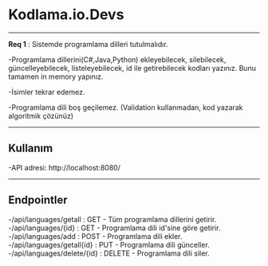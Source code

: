 # Kodlama.io.Devs
***

**Req 1** : Sistemde programlama dilleri tutulmalıdır.

-Programlama dillerini(C#,Java,Python) ekleyebilecek, silebilecek, güncelleyebilecek, listeleyebilecek, id ile getirebilecek kodları yazınız. Bunu tamamen in memory yapınız.

-İsimler tekrar edemez.

-Programlama dili boş geçilemez. (Validation kullanmadan, kod yazarak algoritmik çözünüz)

***

## Kullanım
-API adresi: http://localhost:8080/
 
***

## Endpointler
-/api/languages/getall : GET - Tüm programlama dillerini getirir.
-/api/languages/{id} :  GET - Programlama dili id'sine göre getirir.
-/api/languages/add : POST - Programlama dili ekler.
-/api/languages/getall{id} : PUT - Programlama dili günceller.
-/api/languages/delete/{id} : DELETE - Programlama dili siler.

